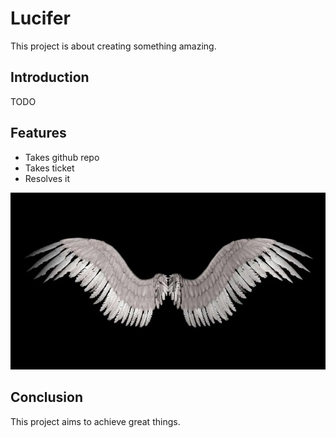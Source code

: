 # Lucifer

This project is about creating something amazing.

## Introduction

TODO


## Features

- Takes github repo
- Takes ticket
- Resolves it


![alt text](lucifer_wings_art.webp)



## Conclusion

This project aims to achieve great things.
